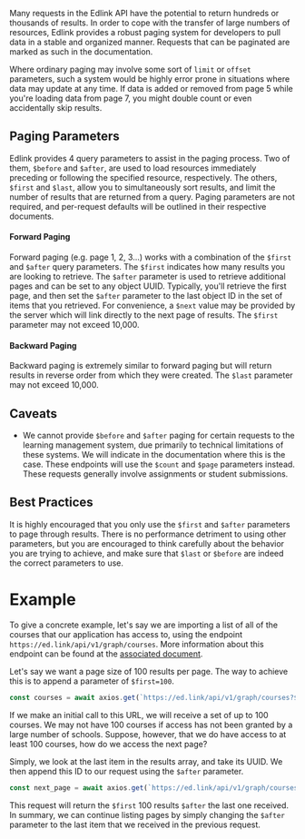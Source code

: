 Many requests in the Edlink API have the potential to return hundreds or thousands of results. In order to cope with the transfer of large numbers of resources, Edlink provides a robust paging system for developers to pull data in a stable and organized manner. Requests that can be paginated are marked as such in the documentation.

Where ordinary paging may involve some sort of `limit` or `offset` parameters, such a system would be highly error prone in situations where data may update at any time. If data is added or removed from page 5 while you're loading data from page 7, you might double count or even accidentally skip results.

## Paging Parameters

Edlink provides 4 query parameters to assist in the paging process. Two of them, `$before` and `$after`, are used to load resources immediately preceding or following the specified resource, respectively. The others, `$first` and `$last`, allow you to simultaneously sort results, and limit the number of results that are returned from a query. Paging parameters are not required, and per-request defaults will be outlined in their respective documents.

#### Forward Paging

Forward paging (e.g. page 1, 2, 3...) works with a combination of the `$first` and `$after` query parameters. The `$first` indicates how many results you are looking to retrieve. The `$after` parameter is used to retrieve additional pages and can be set to any object UUID. Typically, you'll retrieve the first page, and then set the `$after` parameter to the last object ID in the set of items that you retrieved. For convenience, a `$next` value may be provided by the server which will link directly to the next page of results. The `$first` parameter may not exceed 10,000.

#### Backward Paging

Backward paging is extremely similar to forward paging but will return results in reverse order from which they were created. The `$last` parameter may not exceed 10,000.

## Caveats

* We cannot provide `$before` and `$after` paging for certain requests to the learning management system, due primarily to technical limitations of these systems. We will indicate in the documentation where this is the case. These endpoints will use the `$count` and `$page` parameters instead. These requests generally involve assignments or student submissions.

## Best Practices

It is highly encouraged that you only use the `$first` and `$after` parameters to page through results. There is no performance detriment to using other parameters, but you are encouraged to think carefully about the behavior you are trying to achieve, and make sure that `$last` or `$before` are indeed the correct parameters to use.

# Example

To give a concrete example, let's say we are importing a list of all of the courses that our application has access to, using the endpoint `https://ed.link/api/v1/graph/courses`. More information about this endpoint can be found at the [associated document](/docs/api/v1.0/graph/courses).

Let's say we want a page size of 100 results per page. The way to achieve this is to append a parameter of `$first=100`.

```javascript
const courses = await axios.get(`https://ed.link/api/v1/graph/courses?$first=100`);
```

If we make an initial call to this URL, we will receive a set of up to 100 courses. We may not have 100 courses if access has not been granted by a large number of schools. Suppose, however, that we do have access to at least 100 courses, how do we access the next page?

Simply, we look at the last item in the results array, and take its UUID. We then append this ID to our request using the `$after` parameter.

```javascript
const next_page = await axios.get(`https://ed.link/api/v1/graph/courses?$first=100&$after=${previous_uuid}>`);
```

This request will return the `$first` 100 results `$after` the last one received. In summary, we can continue listing pages by simply changing the `$after` parameter to the last item that we received in the previous request.
